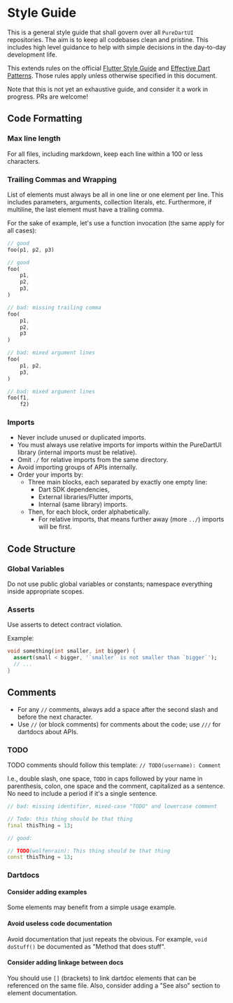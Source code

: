 # Style Guide

This is a general style guide that shall govern over all `PureDartUI` repositories. The aim is
to keep all codebases clean and pristine. This includes high level guidance to help with simple
decisions in the day-to-day development life.

This extends rules on the
official [Flutter Style Guide](https://github.com/flutter/flutter/wiki/Style-guide-for-Flutter-repo)
and [Effective Dart Patterns](https://dart.dev/guides/language/effective-dart). Those rules apply
unless otherwise specified in this document.

Note that this is not yet an exhaustive guide, and consider it a work in progress. PRs are welcome!

## Code Formatting

### Max line length

For all files, including markdown, keep each line within a 100 or less characters.

### Trailing Commas and Wrapping

List of elements must always be all in one line or one element per line. This includes parameters,
arguments, collection literals, etc. Furthermore, if multiline, the last element must have a
trailing comma.

For the sake of example, let's use a function invocation (the same apply for all cases):

```dart
// good
foo(p1, p2, p3)

// good
foo(
    p1,
    p2,
    p3,
)

// bad: missing trailing comma
foo(
    p1,
    p2,
    p3
)

// bad: mixed argument lines
foo(
    p1, p2,
    p3,
)

// bad: mixed argument lines
foo(f1,
    f2)
```

### Imports

- Never include unused or duplicated imports.
- You must always use relative imports for imports within the PureDartUI library
  (internal imports must be relative).
- Omit `./` for relative imports from the same directory.
- Avoid importing groups of APIs internally.
- Order your imports by:
  - Three main blocks, each separated by exactly one empty line:
    - Dart SDK dependencies,
    - External libraries/Flutter imports,
    - Internal (same library) imports.
  - Then, for each block, order alphabetically.
    - For relative imports, that means further away (more `../`) imports will be first.

## Code Structure

### Global Variables

Do not use public global variables or constants; namespace everything inside appropriate scopes.

### Asserts

Use asserts to detect contract violation.

Example:

```dart
void something(int smaller, int bigger) {
  assert(small < bigger, '`smaller` is not smaller than `bigger`');
  // ...
}
```

## Comments

- For any `//` comments, always add a space after the second slash and before the next character.
- Use `//` (or block comments) for comments about the code; use `///` for dartdocs about APIs.

### TODO

TODO comments should follow this template: `// TODO(username): Comment`

I.e., double slash, one space, `TODO` in caps followed by your name in parenthesis, colon, one space
and the comment, capitalized as a sentence. No need to include a period if it's a single sentence.

```dart
// bad: missing identifier, mixed-case "TODO" and lowercase comment

// Todo: this thing should be that thing
final thisThing = 13;

// good:

// TODO(wolfenrain): This thing should be that thing
const thisThing = 13;
```

### Dartdocs

#### Consider adding examples

Some elements may benefit from a simple usage example.

#### Avoid useless code documentation

Avoid documentation that just repeats the obvious. For example, `void doStuff()` be documented as
"Method that does stuff".

#### Consider adding linkage between docs

You should use `[]` (brackets) to link dartdoc elements that can be referenced on the same file.
Also, consider adding a "See also" section to element documentation.
